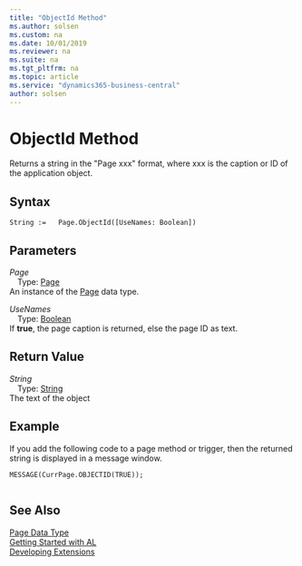 ```yaml
---
title: "ObjectId Method"
ms.author: solsen
ms.custom: na
ms.date: 10/01/2019
ms.reviewer: na
ms.suite: na
ms.tgt_pltfrm: na
ms.topic: article
ms.service: "dynamics365-business-central"
author: solsen
---
```

[//]: # (START>DO_NOT_EDIT)
[//]: # (IMPORTANT:Do not edit any of the content between here and the END>DO_NOT_EDIT.)
[//]: # (Any modifications should be made in the .xml files in the ModernDev repo.)
# ObjectId Method
Returns a string in the "Page xxx" format, where xxx is the caption or ID of the application object.


## Syntax
```
String :=   Page.ObjectId([UseNames: Boolean])
```
## Parameters
*Page*  
&emsp;Type: [Page](page-data-type.md)  
An instance of the [Page](page-data-type.md) data type.  

*UseNames*  
&emsp;Type: [Boolean](../boolean/boolean-data-type.md)  
If **true**, the page caption is returned, else the page ID as text.  


## Return Value
*String*  
&emsp;Type: [String](../string/string-data-type.md)  
The text of the object  


[//]: # (IMPORTANT: END>DO_NOT_EDIT)

## Example  
 If you add the following code to a page method or trigger, then the returned string is displayed in a message window.  
  
```  
MESSAGE(CurrPage.OBJECTID(TRUE));  
  
```
## See Also
[Page Data Type](page-data-type.md)  
[Getting Started with AL](../../devenv-get-started.md)  
[Developing Extensions](../../devenv-dev-overview.md)